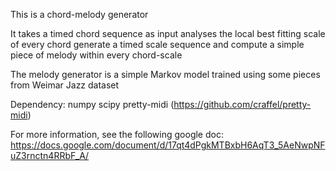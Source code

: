 This is a chord-melody generator

It takes a timed chord sequence as input
analyses the local best fitting scale of every chord
generate a timed scale sequence
and compute a simple piece of melody within every chord-scale

The melody generator is a simple Markov model trained using some pieces from Weimar Jazz dataset

Dependency:
numpy
scipy
pretty-midi (https://github.com/craffel/pretty-midi)

For more information, see the following google doc:
https://docs.google.com/document/d/17qt4dPgkMTBxbH6AqT3_5AeNwpNFuZ3rnctn4RRbF_A/